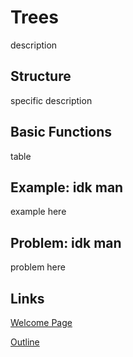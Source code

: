 # Trees
description

## Structure
specific description

## Basic Functions
table

## Example: idk man
example here

## Problem: idk man
problem here

## Links
[Welcome Page](0-welcome.md)

[Outline](outline.md)
